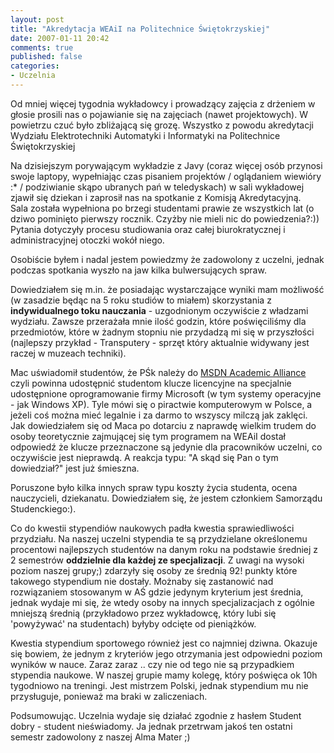 ```yaml
---
layout: post
title: "Akredytacja WEAiI na Politechnice Świętokrzyskiej"
date: 2007-01-11 20:42
comments: true
published: false
categories:
- Uczelnia
---
```

<p>Od mniej więcej tygodnia wykładowcy i prowadzący zajęcia z drżeniem w głosie prosili nas o pojawianie się na zajęciach (nawet projektowych). W powietrzu czuć było zbliżającą się grozę. Wszystko z powodu akredytacji Wydziału Elektrotechniki Automatyki i Informatyki na Politechnice Świętokrzyskiej</p>
<p>Na dzisiejszym porywającym wykładzie z Javy (coraz więcej osób przynosi swoje laptopy, wypełniając czas pisaniem projektów / oglądaniem wiewióry :* / podziwianie skąpo ubranych pań w teledyskach) w sali wykładowej zjawił się dziekan i zaprosił nas na spotkanie z Komisją Akredytacyjną.<br>
Sala została wypełniona po brzegi studentami prawie ze wszystkich lat (o dziwo pominięto pierwszy rocznik. Czyżby nie mieli nic do powiedzenia?:))<br>
Pytania dotyczyły procesu studiowania oraz całej biurokratycznej i administracyjnej otoczki wokół niego.</p>
<p>Osobiście byłem i nadal jestem powiedzmy że zadowolony z uczelni, jednak podczas spotkania wyszło na jaw kilka bulwersujących spraw.</p>
<p>Dowiedziałem się m.in. że posiadając wystarczające wyniki mam możliwość (w zasadzie będąc na 5 roku studiów to miałem) skorzystania z <b>indywidualnego toku nauczania</b> - uzgodnionym oczywiście z władzami wydziału. Zawsze przerażała mnie ilość godzin, które poświęciliśmy dla przedmiotów, które w żadnym stopniu nie przydadzą mi się w przyszłości (najlepszy przykład - Transputery - sprzęt który aktualnie widywany jest raczej w muzeach techniki).</p>
<p>Mac uświadomił studentów, że PŚk należy do <a href="http://www.microsoft.com/poland/edukacja/uczelnie/default.mspx" class="external" rel="external">MSDN Academic Alliance</a> czyli powinna udostępnić studentom klucze licencyjne na specjalnie udostępnione oprogramowanie firmy Microsoft (w tym systemy operacyjne - jak Windows XP). Tyle mówi się o piractwie komputerowym w Polsce, a jeżeli coś można mieć legalnie i za darmo to wszyscy milczą jak zaklęci.<br>
Jak dowiedziałem się od Maca po dotarciu z naprawdę wielkim trudem do osoby teoretycznie zajmującej się tym programem na WEAiI dostał odpowiedź że klucze przeznaczone są jedynie dla pracowników uczelni, co oczywiście jest nieprawdą. A reakcja typu: "A skąd się Pan o tym dowiedział?" jest już śmieszna.</p>
<p>Poruszone było kilka innych spraw typu koszty życia studenta, ocena nauczycieli, dziekanatu. Dowiedziałem się, że jestem członkiem Samorządu Studenckiego:).</p>
<p>Co do kwestii stypendiów naukowych padła kwestia sprawiedliwości przydziału. Na naszej uczelni stypendia te są przydzielane określonemu procentowi najlepszych studentów na danym roku na podstawie średniej z 2 semestrów <b>oddzielnie dla każdej ze specjalizacji</b>. Z uwagi na wysoki poziom naszej grupy;) zdarzyły się osoby ze średnią 92! punkty które takowego stypendium nie dostały. Możnaby się zastanowić nad rozwiązaniem stosowanym w AŚ gdzie jedynym kryterium jest średnia, jednak wydaje mi się, że wtedy osoby na innych specjalizacjach z ogólnie mniejszą średnią (przykładowo przez wykładowcę, który lubi się 'powyżywać' na studentach) byłyby odcięte od pieniążków.</p>
<p>Kwestia stypendium sportowego również jest co najmniej dziwna. Okazuje się bowiem, że jednym z kryteriów jego otrzymania jest odpowiedni poziom wyników w nauce. Zaraz zaraz .. czy nie od tego nie są przypadkiem stypendia naukowe. W naszej grupie mamy kolegę, który poświęca ok 10h tygodniowo na treningi. Jest mistrzem Polski, jednak stypendium mu nie przysługuje, ponieważ ma braki w zaliczeniach.</p>
<p>Podsumowując. Uczelnia wydaje się działać zgodnie z hasłem Student dobry - student nieświadomy. Ja jednak przetrwam jakoś ten ostatni semestr zadowolony z naszej Alma Mater ;)</p>
		